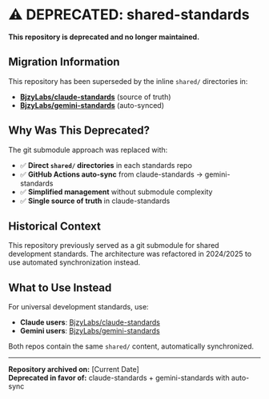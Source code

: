 # ⚠️ DEPRECATED: shared-standards

**This repository is deprecated and no longer maintained.**

## Migration Information

This repository has been superseded by the inline `shared/` directories in:
- **[BjzyLabs/claude-standards](https://github.com/BjzyLabs/claude-standards)** (source of truth)
- **[BjzyLabs/gemini-standards](https://github.com/BjzyLabs/gemini-standards)** (auto-synced)

## Why Was This Deprecated?

The git submodule approach was replaced with:
- ✅ **Direct `shared/` directories** in each standards repo
- ✅ **GitHub Actions auto-sync** from claude-standards → gemini-standards  
- ✅ **Simplified management** without submodule complexity
- ✅ **Single source of truth** in claude-standards

## Historical Context

This repository previously served as a git submodule for shared development standards. The architecture was refactored in 2024/2025 to use automated synchronization instead.

## What to Use Instead

For universal development standards, use:
- **Claude users**: [BjzyLabs/claude-standards](https://github.com/BjzyLabs/claude-standards)
- **Gemini users**: [BjzyLabs/gemini-standards](https://github.com/BjzyLabs/gemini-standards)

Both repos contain the same `shared/` content, automatically synchronized.

---

**Repository archived on:** [Current Date]  
**Deprecated in favor of:** claude-standards + gemini-standards with auto-sync
